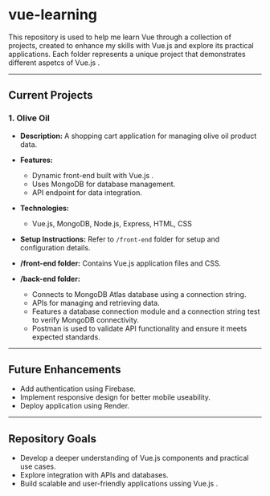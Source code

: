 # vue-learning
This repository is used to help me learn Vue through a collection of projects, created to enhance my skills with Vue.js and explore its practical applications. Each folder represents a unique project that demonstrates different aspetcs of Vue.js .   

---

## Current Projects

### **1. Olive Oil**

- **Description:**
  A shopping cart application for managing olive oil product data.

- **Features:**
  - Dynamic front-end built with Vue.js . 
  - Uses MongoDB for database management.
  - API endpoint for data integration.

- **Technologies:**
  - Vue.js, MongoDB, Node.js, Express, HTML, CSS 

- **Setup Instructions:**
  Refer to `/front-end` folder for setup and configuration details.

- **/front-end folder:**
  Contains Vue.js application files and CSS. 

- **/back-end folder:**
  - Connects to MongoDB Atlas database using a connection string. 
  - APIs for managing and retrieving data. 
  - Features a database connection module and a connection string test to verify MongoDB connectivity.
  - Postman is used to validate API functionality and ensure it meets expected standards. 

---

## Future Enhancements
- Add authentication using Firebase.
- Implement responsive design for better mobile useability.
- Deploy application using Render.

---

## Repository Goals
- Develop a deeper understanding of Vue.js components and practical use cases.
- Explore integration with APIs and databases.
- Build scalable and user-friendly applications ussing Vue.js . 

  
